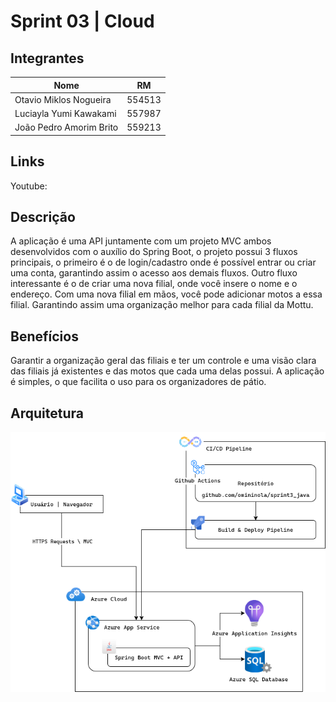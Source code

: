 # Sprint 03 | Cloud

## Integrantes

| Nome |  RM  |
| ---- | :--: |
| Otavio Miklos Nogueira | 554513 |
| Luciayla Yumi Kawakami | 557987 |
| João Pedro Amorim Brito | 559213 |


## Links
Youtube: 

## Descrição
A aplicação é uma API juntamente com um projeto MVC ambos desenvolvidos com o auxílio do Spring Boot, o projeto possui 3 fluxos principais, o primeiro é o de login/cadastro onde é possível entrar ou criar uma conta, garantindo assim o acesso aos demais fluxos. Outro fluxo interessante é o de criar uma nova filial, onde você insere o nome e o endereço. Com uma nova filial em mãos, você pode adicionar motos a essa filial. Garantindo assim uma organização melhor para cada filial da Mottu.

## Benefícios
Garantir a organização geral das filiais e ter um controle e uma visão clara das filiais já existentes e das motos que cada uma delas possui. A aplicação é simples, o que facilita o uso para os organizadores de pátio.


## Arquitetura 
![Application Archtecture](docs/archtecture.png)